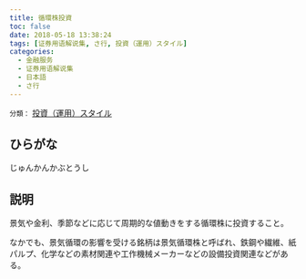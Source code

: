 ```yaml
---
title: 循環株投資
toc: false
date: 2018-05-18 13:38:24
tags: [证券用语解说集, さ行, 投資（運用）スタイル]
categories:
  - 金融服务
  - 证券用语解说集
  - 日本語
  - さ行
---
```


`分類：` [投資（運用）スタイル](/tags/投資（運用）スタイル/)

## ひらがな

じゅんかんかぶとうし

## 説明

景気や金利、季節などに応じて周期的な値動きをする循環株に投資すること。

なかでも、景気循環の影響を受ける銘柄は景気循環株と呼ばれ、鉄鋼や繊維、紙パルプ、化学などの素材関連や工作機械メーカーなどの設備投資関連などがある。
